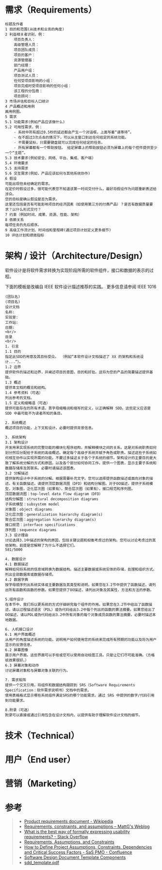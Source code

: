 # 需求（Requirements）

```
标题及作者
1 目的和范围(从技术和业务的角度)
2 利益相关者识别，例：
    项目负责人：
    高级管理人员：
    项目团队成员：
    项目的客户：
    资源管理器：
    部门经理：
    产品用户组：
    项目测试人员：
    任何受项目影响的小组：
    项目完成时受项目影响的任何小组：
    该工程的分包商：
    项目顾问：
3 市场评估和目标人口统计
4 产品概述和用例
画用例图。
5 需求
5.1 功能需求(例如产品应该做什么)
5.2 可用性需求，例：
    - 系统中所有超过0.5秒的延迟都会产生一个对话框，上面写着“请等待”。
    - 在不超过3次点击的情况下，可以从主窗口到达任何给定的系统功能。
    - 不需要鼠标，只需要键盘就可以完成任何给定的任务。
    - 所有屏幕都有一个帮助按钮。 给定屏幕上的帮助按钮必须为屏幕上的每个控件提供至少一个“主题”。
5.3 技术要求(例如安全、网络、平台、集成、客户端)
5.4 环境要求
5.5 支持需求
5.6 交互需求(例如，产品应该如何与其他系统协作)
6 假设
可能出现但未经确定的需求。
在定价时假设过多，很可能代表您不知道该第一时间交付什么，最好将假设作为问题重新表述给涉众。
您的目标是确认假设是否为需求。
这里还包括是否有可能影响项目的经济因素（如使用第三方的付费产品）？是否有数据质量要求？以什么形式交付？
7 约束（例如时间、成果、资源、性能、架构）
8 依赖关系
每项任务的先后顺序。
9 高级工作流计划、时间线和里程碑(通过项目计划定义更多细节)
10 评估计划和绩效指标
```

# 架构 / 设计（Architecture/Design）

软件设计是将软件需求转换为实现阶段所需的软件组件，接口和数据的表示的过程。

下面的模板是改编自 IEEE 软件设计描述推荐的实践。 更多信息请参阅 IEEE 1016

```text
(团队名) 
(项目名) 
设计文档
名称: 
实验室: 
工作站: 
日期: 
<br/>
目录
<br/>
1. 引言
1.1 目的
指定此SDD的用意及其目标受众。 （例如“本软件设计文档描述了 XX 的架构和系统设计...”）。
1.2 边界
提供软件的描述和边界，并阐述项目的意图，目的和好处。这将为您的产品的简要描述提供基础。
1.3 概述
提供本文档的概览和结构。
1.4 参考资料（可选）
列出参考的文档。
1.5 定义和缩略语（可选）
提供可能存在的所有术语，首字母缩略词和缩写的定义，以正确解释 SDD。这些定义应该是 SDD 中最可能不为读者所知的条目。

2. 系统概述
概述项目的功能，上下文和设计。必要时提供背景信息。

3. 系统架构
3.1 架构设计
开发用来实现系统的完整功能的模块化程序结构，并解释模块之间的关系。这是对系统职责如何划分然后分配给子系统的高级概述。确定每个高级子系统并赋予角色或职责。描述这些子系统如何相互协作以实现所需的功能。不要过多描述关于各个子系统的细节。架构设计的主要目的是大致了解系统分解的方式和原因，以及各个部分如何协同工作。提供一个图表，显示主要子系统和数据存储库及其联系。必要时请描述该图表。
3.2 分解描述
提供架构设计中子系统的分解。根据需要补充文字。您可以选择提供函数描述或面向对象的描述。有关函数描述，请提供顶层数据流图（DFD）和结构分解图。对于OO描述，提供子系统模型，对象图，泛化层次图（如果有），聚合层次图（如果有），接口规范和序列图。
顶层数据流图：top-level data flow diagram（DFD）
结构分解图：structural decomposition diagrams
子系统模型：subsystem model
对象图：object diagrams
泛化层次图：generalization hierarchy diagram(s)
聚合层次图：aggregation hierarchy diagram(s)
接口规范：interface specifications
序列图：sequence diagrams
3.3 设计理由
讨论选择3.1中描述的架构的原因，包括关键议题和权衡考虑过的架构。您可以讨论考虑过的其他架构，前提是您解释了为什么不选择它们。
581/5000

4. 数据设计
4.1 数据描述
解释如何将系统的信息域转换为数据结构。描述主要数据或系统实体的存储，处理和组织方式。列出全部数据库或数据存储项。
4.2 数据字典
按字母顺序列出系统实体或主要数据及其类型和说明。如果您在3.2节中提供了函数描述，请列出所有函数和函数的参数。如果您提供了OO描述，请列出对象及其属性，方法和方法的参数。

5.组件设计
在本节中，我们将以更系统的方式仔细研究每个组件的作用。如果您在3.2节中给出了函数描述，请以过程描述语言（PDL）或伪代码给出3.2中每个列出的函数的算法摘要。如果您给出了OO描述，请以PDL或伪代码给出3.2中所有对象的每个对象成员函数的算法摘要。必要时描述本地数据。

6. 人机接口设计
6.1 用户界面概述
从用户的角度描述系统的功能。说明用户如何使用您的系统来完成所有预期的功能以及将为用户显示的反馈信息。
6.2 屏幕图像
展示用户界面。这些界面可以手绘或您可以使用自动绘图工具。只是让它们尽可能准确。（方格纸效果很好。）
6.3 屏幕对象和动作
讨论屏幕对象和与屏幕对象关联的行为。

7. 需求矩阵
提供一个交叉引用，将组件和数据结构跟踪到 SRS（Software Requirements Specification：软件需求说明书）文档中的需求。
使用表格格式显示哪些系统组件满足SRS的哪个功能需求。通过 SRS 中提供的数字/代码引用到功能要求。

8.附录（可选）
附录可以直接或通过引用包含在设计文档内，以提供有助于理解软件设计文档的细节。
```

# 技术（Technical）

# 用户（End user）

# 营销（Marketing）

# 参考

> -   [Product requirements document - Wikipedia](https://en.wikipedia.org/wiki/Product_requirements_document)
> -   [Requirements, constraints, and assumptions – MattG's Weblog](https://mattgillard.com/2013/06/25/requirements-constraints-and-assumptions/)
> -   [What is the best way of formally expressing usability requirements? - Stack Overflow](https://stackoverflow.com/questions/513230/what-is-the-best-way-of-formally-expressing-usability-requirements/513296#513296)
> -   [Requirements, Assumptions, and Constraints](https://www.ibm.com/support/knowledgecenter/en/SS3RA7\_15.0.0/com.ibm.spss.crispdm.help/crisp_list_requirements.htm)
> -   [How to Define Project Assumptions, Constraints, Dependencies and Critical Success Factors - SaS PMO - Confluence](https://wikispaces.psu.edu/display/SASPMO/How+to+Define+Project+Assumptions%2C+Constraints%2C+Dependencies+and+Critical+Success+Factors)
> -   [Software Design Document Template Components](https://blog.udemy.com/software-design-document-template/)
> -   [sdd_template.pdf](https://sovannarith.files.wordpress.com/2012/07/sdd_template.pdf)
